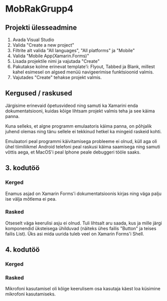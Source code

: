 # MobRakGrupp4

## Projekti ülesseadmine

1. Avada Visual Studio
2. Valida "Create a new project"
3. Filtrite alt valida "All languages", "All platforms" ja "Mobile"
4. Valida "Mobile App(Xamarin.Forms)"
5. Lisada projektile nimi ja vajutada "Create"
6. Pakutakse kolme erinevat template'i: Flyout, Tabbed ja Blank, millest kahel esimesel on algsed menüü navigeerimise funktsioonid valmis.
7. Vajutades "Create" tehakse projekt valmis.

## Kergused / raskused

Järgisime erinevaid õpetusvideod ning samuti ka Xamarini enda dokumentatsiooni, kuidas kõige lihtsam projekt valmis teha ja see käima panna.

Kuna selleks, et algne programm emulaatoris käima panna, on põhjalik juhend olemas ning tänu sellele ei tekkinud hetkel ka mingeid raskeid kohti.

Emulaatori peal programmi käivitamisega probleeme ei olnud, küll aga oli ühel tiimiliikmel Android telefoni peal raskusi käima saamisega ning samuti võttis aega, et MacOS'i peal Iphone peale debuggeri tööle saaks.

## 3. kodutöö

### Kerged

Enamus asjad on Xamarin Forms'i dokumentatsioonis kirjas ning väga palju ise välja mõtlema ei pea.

### Rasked

Otseselt väga keerulisi asju ei olnud. Tuli lihtsalt aru saada, kus ja mille järgi komponendid üksteisega ühilduvad (näiteks ühes failis "Button" ja teises failis List). Üks asi mida uurida tuleb veel on Xamarin Forms'i Shell.

## 4. kodutöö

### Kerged

### Rasked

Mikrofoni kasutamisel oli kõige keerulisem osa kasutaja käest loa küsimine mikrofoni kasutamiseks.
